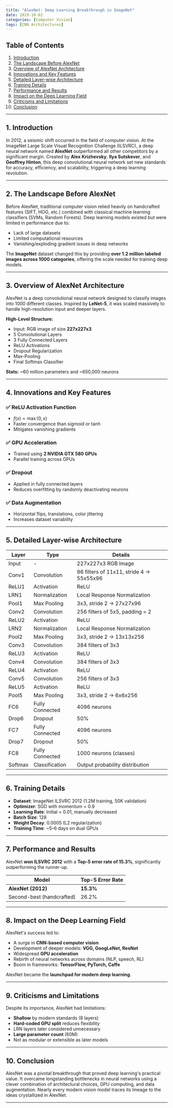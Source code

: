 ```yaml
---
title: "AlexNet: Deep Learning Breakthrough in ImageNet"
date: 2019-10-02
categories: [Computer Vision]
tags: [CNN Architectures]
---
```


## Table of Contents

1. [Introduction](#1-introduction)
2. [The Landscape Before AlexNet](#2-the-landscape-before-alexnet)
3. [Overview of AlexNet Architecture](#3-overview-of-alexnet-architecture)
4. [Innovations and Key Features](#4-innovations-and-key-features)
5. [Detailed Layer-wise Architecture](#5-detailed-layer-wise-architecture)
6. [Training Details](#6-training-details)
7. [Performance and Results](#7-performance-and-results)
8. [Impact on the Deep Learning Field](#8-impact-on-the-deep-learning-field)
9. [Criticisms and Limitations](#9-criticisms-and-limitations)
10. [Conclusion](#10-conclusion)

---

## 1. Introduction

In 2012, a seismic shift occurred in the field of computer vision. At the ImageNet Large Scale Visual Recognition Challenge (ILSVRC), a deep neural network named **AlexNet** outperformed all other competitors by a significant margin. Created by **Alex Krizhevsky**, **Ilya Sutskever**, and **Geoffrey Hinton**, this deep convolutional neural network set new standards for accuracy, efficiency, and scalability, triggering a deep learning revolution.

---

## 2. The Landscape Before AlexNet

Before AlexNet, traditional computer vision relied heavily on handcrafted features (SIFT, HOG, etc.) combined with classical machine learning classifiers (SVMs, Random Forests). Deep learning models existed but were limited in performance due to:

* Lack of large datasets
* Limited computational resources
* Vanishing/exploding gradient issues in deep networks

The **ImageNet** dataset changed this by providing **over 1.2 million labeled images across 1000 categories**, offering the scale needed for training deep models.

---

## 3. Overview of AlexNet Architecture

AlexNet is a deep convolutional neural network designed to classify images into 1000 different classes. Inspired by **LeNet-5**, it was scaled massively to handle high-resolution input and deeper layers.

**High-Level Structure:**

* Input: RGB image of size **227x227x3**
* 5 Convolutional Layers
* 3 Fully Connected Layers
* ReLU Activations
* Dropout Regularization
* Max-Pooling
* Final Softmax Classifier

**Stats:** ~60 million parameters and ~650,000 neurons

---

## 4. Innovations and Key Features

### ✅ ReLU Activation Function

* $f(x) = \max(0, x)$
* Faster convergence than sigmoid or tanh
* Mitigates vanishing gradients

### ✅ GPU Acceleration

* Trained using **2 NVIDIA GTX 580 GPUs**
* Parallel training across GPUs

### ✅ Dropout

* Applied in fully connected layers
* Reduces overfitting by randomly deactivating neurons

### ✅ Data Augmentation

* Horizontal flips, translations, color jittering
* Increases dataset variability

---

## 5. Detailed Layer-wise Architecture

| Layer   | Type            | Details                                  |
| ------- | --------------- | ---------------------------------------- |
| Input   | -               | 227x227x3 RGB Image                      |
| Conv1   | Convolution     | 96 filters of 11x11, stride 4 → 55x55x96 |
| ReLU1   | Activation      | ReLU                                     |
| LRN1    | Normalization   | Local Response Normalization             |
| Pool1   | Max Pooling     | 3x3, stride 2 → 27x27x96                 |
| Conv2   | Convolution     | 256 filters of 5x5, padding = 2          |
| ReLU2   | Activation      | ReLU                                     |
| LRN2    | Normalization   | Local Response Normalization             |
| Pool2   | Max Pooling     | 3x3, stride 2 → 13x13x256                |
| Conv3   | Convolution     | 384 filters of 3x3                       |
| ReLU3   | Activation      | ReLU                                     |
| Conv4   | Convolution     | 384 filters of 3x3                       |
| ReLU4   | Activation      | ReLU                                     |
| Conv5   | Convolution     | 256 filters of 3x3                       |
| ReLU5   | Activation      | ReLU                                     |
| Pool5   | Max Pooling     | 3x3, stride 2 → 6x6x256                  |
| FC6     | Fully Connected | 4096 neurons                             |
| Drop6   | Dropout         | 50%                                      |
| FC7     | Fully Connected | 4096 neurons                             |
| Drop7   | Dropout         | 50%                                      |
| FC8     | Fully Connected | 1000 neurons (classes)                   |
| Softmax | Classification  | Output probability distribution          |

---

## 6. Training Details

* **Dataset**: ImageNet ILSVRC 2012 (1.2M training, 50K validation)
* **Optimizer**: SGD with momentum = 0.9
* **Learning Rate**: Initial = 0.01, manually decreased
* **Batch Size**: 128
* **Weight Decay**: 0.0005 (L2 regularization)
* **Training Time**: ~5–6 days on dual GPUs

---

## 7. Performance and Results

AlexNet **won ILSVRC 2012** with a **Top-5 error rate of 15.3%**, significantly outperforming the runner-up.

| Model                     | Top-5 Error Rate |
| ------------------------- | ---------------- |
| **AlexNet (2012)**        | **15.3%**        |
| Second-best (handcrafted) | 26.2%            |

---

## 8. Impact on the Deep Learning Field

AlexNet's success led to:

* A surge in **CNN-based computer vision**
* Development of deeper models: **VGG, GoogLeNet, ResNet**
* Widespread **GPU acceleration**
* Rebirth of neural networks across domains (NLP, speech, RL)
* Boom in frameworks: **TensorFlow, PyTorch, Caffe**

AlexNet became the **launchpad for modern deep learning**.

---

## 9. Criticisms and Limitations

Despite its importance, AlexNet had limitations:

* **Shallow** by modern standards (8 layers)
* **Hard-coded GPU split** reduces flexibility
* LRN layers later considered unnecessary
* **Large parameter count** (60M)
* Not as modular or extensible as later models

---

## 10. Conclusion

AlexNet was a pivotal breakthrough that proved deep learning's practical value. It overcame longstanding bottlenecks in neural networks using a clever combination of architectural choices, GPU computing, and data augmentation. Nearly every modern vision model traces its lineage to the ideas crystallized in AlexNet.

---